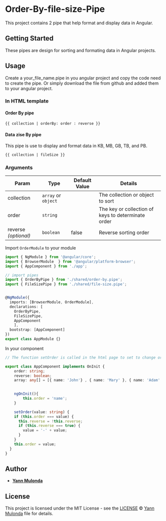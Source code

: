 # Order-By-file-size-Pipe

This project contains 2 pipe that help format and display data in Angular.

## Getting Started

These pipes are design for sorting and formating data in Angular projects.

## Usage

Create a your_file_name.pipe in you angular project and copy the code need to create the pipe.
Or simply download the file from github and added them to your angular project.

### In HTML template 

#### Order By pipe

```html
{{ collection | orderBy: order : reverse }}
```
#### Data zise By pipe
This pipe is use to display and format data in KB, MB, GB, TB, and PB.

```html
{{ collection | fileSize }}
```

### Arguments

| Param | Type | Default Value | Details |
| --- | --- | --- | --- |
| collection | `array` or `object` |  | The collection or object to sort |
| order  | `string` |  | The key or collection of keys to determinate order |
| reverse *(optional)* | `boolean`| false | Reverse sorting order |

Import `OrderModule` to your module

```typescript
import { NgModule } from '@angular/core';
import { BrowserModule  } from '@angular/platform-browser';
import { AppComponent } from './app';

// import pipes
import { OrderByPipe } from './shared/order-by.pipe';
import { FileSizePipe } from './shared/file-size.pipe';


@NgModule({
  imports: [BrowserModule, OrderModule],
  declarations: [
    OrderByPipe,
    FileSizePipe,
    AppComponent
    ],
  bootstrap: [AppComponent]
})
export class AppModule {}

```

In your component

```typescript
// The function setOrder is called in the html page to set to change order

export class AppComponent implements OnInit {
    order: string;
    reverse: boolean;
    array: any[] = [{ name: 'John'} , { name: 'Mary' }, { name: 'Adam' }];
    

    ngOnInit(){
        this.order = 'name';
    }

    setOrder(value: string) {
    if (this.order === value) {
      this.reverse = !this.reverse;
      if (this.reverse === true) {
        value = '-' + value;
      }
    }
    this.order = value;
  }
}
```

## Author

* **[Yann Mulonda](https://github.com/YannMjl)** 

## License

This project is licensed under the MIT License - see the [LICENSE](LICENSE) © [Yann Mulonda](https://github.com/YannMjl) file for details.
